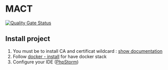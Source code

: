 # MACT 

[![Quality Gate Status](https://sonarcloud.io/api/project_badges/measure?project=elliapassinge_mact&metric=alert_status)](https://sonarcloud.io/summary/new_code?id=elliapassinge_mact)

## Install project 

1. You must be to install CA and certificat wildcard : [show documentation](./docs/mkcert/readme.md)
2. Follow [docker - install](./docs/docker/install.md) for have docker stack
3. Configure your IDE ([PhpStorm](./docs/ide/phpstorm.md))
